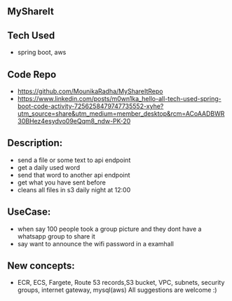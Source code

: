 ## MyShareIt
## Tech Used
- spring boot, aws
## Code Repo
- https://github.com/MounikaRadha/MyShareItRepo
- https://www.linkedin.com/posts/m0wn1ka_hello-all-tech-used-spring-boot-code-activity-7256258479747735552-xyhe?utm_source=share&utm_medium=member_desktop&rcm=ACoAADBWR30BHez4esydvo09eQqm8_ndw-PK-20
## Description:
- send a file or some text to api endpoint
- get a daily used word
- send that word to another api endpoint
- get what you have sent before
- cleans all files in s3 daily night at 12:00
## UseCase:
- when say 100 people took a group picture and they dont have a whatsapp group to share it
- say want to announce the wifi password in a examhall
## New concepts: 
- ECR, ECS, Fargete, Route 53 records,S3 bucket, VPC, subnets, security groups, internet gateway, mysql(aws)
All suggestions are welcome :)
